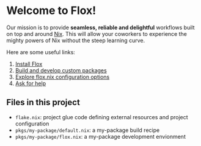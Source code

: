 # Welcome to Flox!

Our mission is to provide **seamless, reliable and delightful** workflows built
on top and around [Nix][nix]. This will allow your coworkers to experience the
mighty powers of Nix without the steep learning curve.

Here are some useful links:

1. [Install Flox][install-flox]
2. [Build and develop custom packages][custom-packages]
3. [Explore flox.nix configuration options][flox-nix-config]
4. [Ask for help][discourse]


## Files in this project 

- `flake.nix`: project glue code defining external resources and project configuration
- `pkgs/my-package/default.nix`: a my-package build recipe
- `pkgs/my-package/flox.nix`: a my-package development envionment



[nix]: https://nixos.org
[install-flox]: https://floxdev.com/docs/#install-flox
[custom-packages]: https://floxdev.com/docs/custom-packages
[flox-nix-config]: https://floxdev.com/docs/reference/flox-nix-config
[discourse]: https://discourse.floxdev.com
